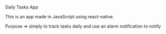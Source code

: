 Daily Tasks App

This is an app made in JavaScript using react-native.

Purpose => simply to track tasks daily and use an alarm notification to notify

